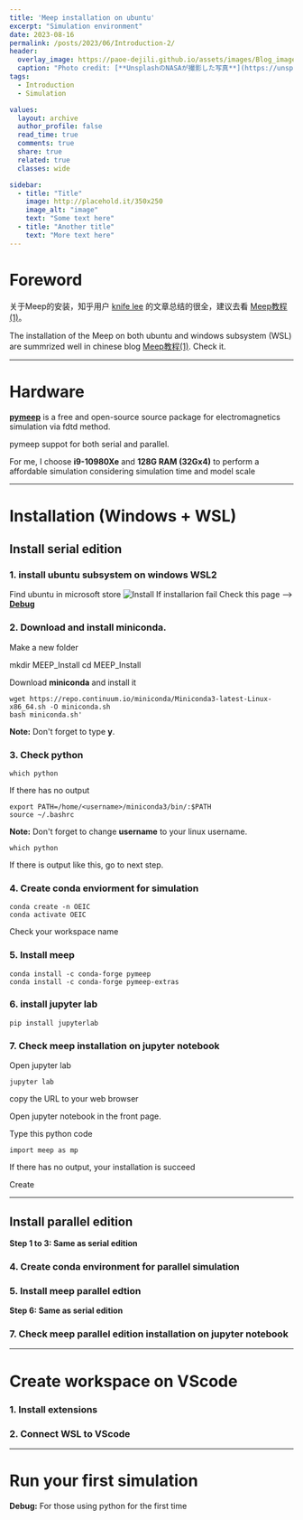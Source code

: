 ```yaml
---
title: 'Meep installation on ubuntu'
excerpt: "Simulation environment"
date: 2023-08-16
permalink: /posts/2023/06/Introduction-2/
header:
  overlay_image: https://paoe-dejili.github.io/assets/images/Blog_images2.jpg
  caption: "Photo credit: [**UnsplashのNASAが撮影した写真**](https://unsplash.com/ja/%E5%86%99%E7%9C%9F/Q1p7bh3SHj8)"   
tags:
  - Introduction 
  - Simulation 

values:
  layout: archive 
  author_profile: false 
  read_time: true 
  comments: true 
  share: true 
  related: true 
  classes: wide 

sidebar:
  - title: "Title"
    image: http://placehold.it/350x250
    image_alt: "image"
    text: "Some text here"
  - title: "Another title"
    text: "More text here"
---
```


# Foreword 

关于Meep的安装，知乎用户 [knife lee](https://knifelees3.github.io/) 的文章总结的很全，建议去看 [Meep教程(1)](https://zhuanlan.zhihu.com/p/162148062)。

The installation of the Meep on both ubuntu and windows subsystem (WSL) are summrized well in chinese blog [Meep教程(1)](https://zhuanlan.zhihu.com/p/162148062). Check it. 

***

# Hardware

**[pymeep](https://meep.readthedocs.io/en/latest/)** is a free and open-source source package for electromagnetics simulation via fdtd method.

pymeep suppot for both serial and parallel.

For me, I choose **i9-10980Xe** and **128G RAM (32Gx4)** to perform a affordable simulation considering simulation time and model scale

***

# Installation (Windows + WSL)
## Install serial edition
### 1. install ubuntu subsystem on windows WSL2
Find ubuntu in microsoft store
![Install](https://paoe-dejili.github.io/assets/images/Blog_images2.jpg)
If installarion fail Check this page --> **[Debug]()**
### 2. Download and install miniconda.

Make a new folder

mkdir MEEP_Install
cd MEEP_Install

Download **miniconda** and install it

~~~
wget https://repo.continuum.io/miniconda/Miniconda3-latest-Linux-x86_64.sh -O miniconda.sh
bash miniconda.sh'
~~~

**Note:** Don't forget to type **y**.

### 3. Check python
~~~
which python
~~~
If there has no output
~~~
export PATH=/home/<username>/miniconda3/bin/:$PATH
source ~/.bashrc
~~~
**Note:** Don't forget to change **username** to your linux username.
~~~
which python
~~~
If there is output like this, go to next step.

### 4. Create conda enviorment for simulation
~~~
conda create -n OEIC
conda activate OEIC
~~~
Check your workspace name
### 5. Install meep
~~~
conda install -c conda-forge pymeep
conda install -c conda-forge pymeep-extras
~~~
### 6. install jupyter lab
~~~
pip install jupyterlab
~~~
### 7. Check meep installation on jupyter notebook
Open jupyter lab
~~~
jupyter lab
~~~
copy the URL to your web browser

Open jupyter notebook in the front page.

Type this python code
~~~
import meep as mp
~~~
If there has no output, your installation is succeed

Create 

***

## Install parallel edition

**Step 1 to 3: Same as serial edition**

### 4. Create conda environment for parallel simulation

### 5. Install meep parallel edtion

**Step 6: Same as serial edition**

### 7. Check meep parallel edition installation on jupyter notebook

***

# Create workspace on VScode

### 1. Install extensions

### 2. Connect WSL to VScode

***

# Run your first simulation

**Debug:** For those using python for the first time
